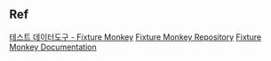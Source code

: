 
## Ref

[테스트 데이터도구 - Fixture Monkey](https://jiwondev.tistory.com/272)
[Fixture Monkey Repository](https://github.com/naver/fixture-monkey)
[Fixture Monkey Documentation](https://naver.github.io/fixture-monkey/docs/get-started/creating-test-objects/)